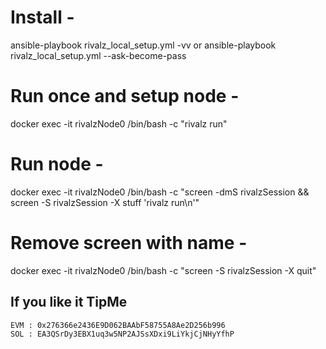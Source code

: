 # Install - 
ansible-playbook rivalz_local_setup.yml -vv or ansible-playbook rivalz_local_setup.yml --ask-become-pass

# Run once and setup node - 
docker exec -it rivalzNode0 /bin/bash -c "rivalz run"

# Run node - 
docker exec -it rivalzNode0 /bin/bash -c "screen -dmS rivalzSession && screen -S rivalzSession -X stuff 'rivalz run\n'"

# Remove screen with name - 
docker exec -it rivalzNode0 /bin/bash -c "screen -S rivalzSession -X quit"

## If you like it TipMe
```
EVM : 0x276366e2436E9D062BAAbF58755A8Ae2D256b996
SOL : EA3QSrDy3EBX1uq3w5NP2AJSsXDxi9LiYkjCjNHyYfhP
```
